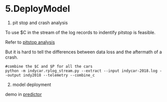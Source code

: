 5.DeployModel
====================

1. pit stop and crash analysis

To use $C in the stream of the log records to indentify pitstop is feasible.

Refer to [pitstop analysis](result/pitstop_crash_data_analysis.md)

But it is hard to tell the differences between data loss and the aftermath of a crash.

```
#combine the $C and $P for all the cars
python -m indycar.rplog_stream.py --extract --input indycar-2018.log --output indy2018 --telemetry --combine_c

```

2. model deployment 

demo in [predictor](predictor/)
